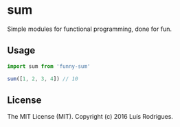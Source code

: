 # sum

Simple modules for functional programming, done for fun.

## Usage

```javascript
import sum from 'funny-sum'

sum([1, 2, 3, 4]) // 10
```

## License

The MIT License (MIT). Copyright (c) 2016 Luís Rodrigues.

